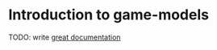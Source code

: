 # Introduction to game-models

TODO: write [great documentation](http://jacobian.org/writing/what-to-write/)
